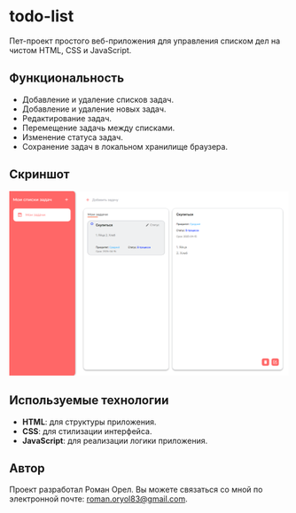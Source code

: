 # todo-list

Пет-проект простого веб-приложения для управления списком дел на чистом HTML, CSS и JavaScript.

## Функциональность

- Добавление и удаление списков задач.
- Добавление и удаление новых задач.
- Редактирование задач.
- Перемещение задачь между списками.
- Изменение статуса задач.
- Сохранение задач в локальном хранилище браузера.

## Скриншот

![Скриншот приложения](./src/assets/screenshot.png)

## Используемые технологии

- **HTML**: для структуры приложения.
- **CSS**: для стилизации интерфейса.
- **JavaScript**: для реализации логики приложения.

## Автор

Проект разработал Роман Орел. Вы можете связаться со мной по электронной почте: roman.oryol83@gmail.com.
